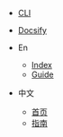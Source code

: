 - [CLI](README.md)
- [Docsify](README0.md)

- En
  - [Index](/)
  - [Guide](guide)
- 中文
  - [首页](/zh-cn/)
  - [指南](/zh-cn/guide)
